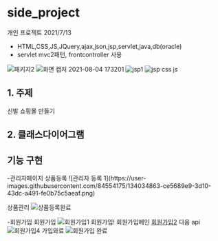 # side_project
개인 프로젝트
2021/7/13
 - HTML,CSS,JS,JQuery,ajax,json,jsp,servlet,java,db(oracle)
 - servlet mvc2패턴, frontcontroller 사용


![패키지2](https://user-images.githubusercontent.com/84554175/134033693-a7f65bc0-38c5-4751-860f-bc75c7b117ba.png)
![화면 캡처 2021-08-04 173201](https://user-images.githubusercontent.com/84554175/134033696-e13c1e64-0c99-49d3-b85b-fabf540f98b9.png)
![jsp1](https://user-images.githubusercontent.com/84554175/134033701-abbc9454-73f1-45e1-9573-9c35a29a00fd.png)
![jsp css js](https://user-images.githubusercontent.com/84554175/134033706-346268bd-d725-45f9-84e9-5d05cf208c6e.png)

<h2>1. 주제</h2>
신발 쇼핑몰 만들기

<h2>2. 클래스다이어그램</h2>

<h2>기능 구현</h2>
-관리자페이지
상품등록
![관리자 등록 1](https://user-images.githubusercontent.com/84554175/134034863-ce5689e9-3d10-43dc-a491-fe0b75c5aeaf.png)

상품관리
![상품등록완료](https://user-images.githubusercontent.com/84554175/134034937-26ef1afb-99a4-49e9-91f6-385147aff5a7.png)

-회원가입
회원가입
![회원가입1](https://user-images.githubusercontent.com/84554175/134035009-d7aeadac-5a2a-4da1-b978-e7681add537a.png)
회원가입!
회원가입메인
[회원가입2](https://user-images.githubusercontent.com/84554175/134035071-86f07bef-fb27-4507-b093-acdd9d8e3cd4.png)
다음 api
![회원가입4](https://user-images.githubusercontent.com/84554175/134035115-6d68f3ee-b4c1-4ba3-a40b-06dc4066f85e.png)
가입와료
![회원가입 완료](https://user-images.githubusercontent.com/84554175/134035175-c4e6f991-ec68-4b56-8a08-99c0257acb6b.png)

